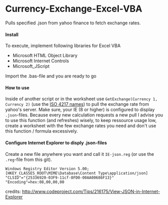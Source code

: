 Currency-Exchange-Excel-VBA
===========================

Pulls specified .json from yahoo finance to fetch exchange rates.

#### Install
To execute, implement following libraries for Excel VBA
 * Microsoft HTML Object Library
 * Microsoft Internet Controls
 * Microsoft_JScript

Import the .bas-file and you are ready to go

#### How to use
Inside of another script or in the worksheet use `GetExchange(Currency 1, Currency 2)` (use the [ISO 4217 names](http://en.wikipedia.org/wiki/ISO_4217#Active_codes "wikipedia.org")) to pull the exchange rate from yahoo's server. Make sure, your IE (8 or higher) is configured to display `.json`-files.
Because every new calculation requests a new pull I advise you to use this function (and refreshes) wisely, to keep ressource usage low, create a worksheet with the few exchange rates you need and don't use this function / formula excessively.

#### Configure Internet Explorer to disply .json-files
Create a new file anywhere you want and call it `IE-json.reg` (or use the `.reg`-file from this git).
```
Windows Registry Editor Version 5.00;
[HKEY_CLASSES_ROOT\MIME\Database\Content Type\application/json]
"CLSID"="{25336920-03F9-11cf-8FD0-00AA00686F13}"
"Encoding"=hex:08,00,00,00
```
credits: http://www.codeproject.com/Tips/216175/View-JSON-in-Internet-Explorer
